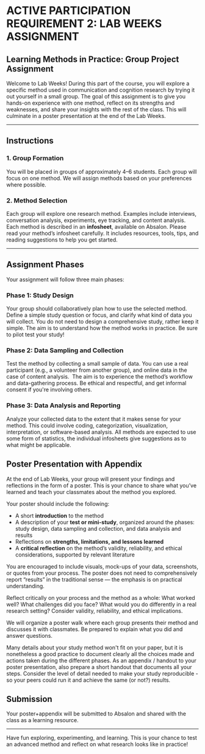 # ACTIVE PARTICIPATION REQUIREMENT 2: LAB WEEKS ASSIGNMENT

## Learning Methods in Practice: Group Project Assignment

Welcome to Lab Weeks! During this part of the course, you will explore a specific method used in communication and cognition research by trying it out yourself in a small group. The goal of this assignment is to give you hands-on experience with one method, reflect on its strengths and weaknesses, and share your insights with the rest of the class. This will culminate in a poster presentation at the end of the Lab Weeks.

---

## Instructions

### 1. Group Formation

You will be placed in groups of approximately 4–6 students. Each group will focus on one method. We will assign methods based on your preferences where possible.

### 2. Method Selection

Each group will explore one research method. Examples include interviews, conversation analysis, experiments, eye tracking, and content analysis. Each method is described in an **infosheet**, available on Absalon. Please read your method’s infosheet carefully. It includes resources, tools, tips, and reading suggestions to help you get started.

---

## Assignment Phases

Your assignment will follow three main phases:

### Phase 1: Study Design

Your group should collaboratively plan how to use the selected method. Define a simple study question or focus, and clarify what kind of data you will collect. You do not need to design a comprehensive study, rather keep it simple. The aim is to understand how the method works in practice. Be sure to pilot test your study!

### Phase 2: Data Sampling and Collection

Test the method by collecting a small sample of data. You can use a real participant (e.g., a volunteer from another group), and online data in the case of content analysis.  The aim is to experience the method’s workflow and data-gathering process. Be ethical and respectful, and get informal consent if you're involving others.

### Phase 3: Data Analysis and Reporting

Analyze your collected data to the extent that it makes sense for your method. This could involve coding, categorization, visualization, interpretation, or software-based analysis. All methods are expected to use some form of statistics, the individual infosheets give suggestions as to what might be applicable.

## Poster Presentation with Appendix

At the end of Lab Weeks, your group will present your findings and reflections in the form of a poster. This is your chance to share what you’ve learned and teach your classmates about the method you explored.

Your poster should include the following:

- A short **introduction** to the method
- A description of your **test or mini-study**, organized around the phases: study design, data sampling and collection, and data analysis and results
- Reflections on **strengths, limitations, and lessons learned**
- A **critical reflection** on the method’s validity, reliability, and ethical considerations, supported by relevant literature

You are encouraged to include visuals, mock-ups of your data, screenshots, or quotes from your process. The poster does not need to comprehensively report “results” in the traditional sense — the emphasis is on practical understanding.

Reflect critically on your process and the method as a whole: What worked well? What challenges did you face? What would you do differently in a real research setting? Consider validity, reliability, and ethical implications.

We will organize a poster walk where each group presents their method and discusses it with classmates. Be prepared to explain what you did and answer questions.

Many details about your study method won't fit on your paper, but it is nonetheless a good practice to document clearly all the choices made and actions taken during the different phases. As an appendix / handout to your poster presentation, also prepare a short handout that documents all your steps. Consider the level of detail needed to make your study reproducible - so your peers could run it and achieve the same (or not?) results.

## Submission

Your poster+appendix will be submitted to Absalon and shared with the class as a learning resource.

---

Have fun exploring, experimenting, and learning. This is your chance to test an advanced method and reflect on what research looks like in practice!